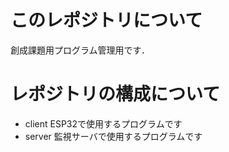 # このレポジトリについて
創成課題用プログラム管理用です．

# レポジトリの構成について
* client
ESP32で使用するプログラムです
* server
監視サーバで使用するプログラムです